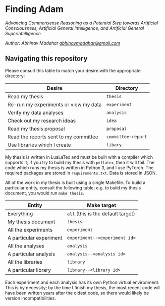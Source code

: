 # Finding Adam

_Advancing Commonsense Reasoning as a Potential Step towards Artificial Consciousness, Artificial General Intelligence, and Artificial General Superintelligence_

_Author: Abhinav Madahar <abhinavmadahar@gmail.com>_

## Navigating this repository

Please consult this table to match your desire with the appropriate directory:

| Desire                                | Directory          |
|---------------------------------------|--------------------|
| Read my thesis                        | `thesis`           |
| Re-run my experiments or view my data | `experiment`       |
| Verify my data analyses               | `analysis`         |
| Check out my research ideas           | `idea`             |
| Read my thesis proposal               | `proposal`         |
| Read the reports sent to my committee | `committee-report` |
| Use libraries which I create          | `libary`           |

My thesis is written in LuaLaTex and must be built with a compiler which supports it; if you try to build my thesis with `pdflatex`, then it will fail.
The code which runs my thesis is written in Python 3, and I use PyTorch.
The required packages are stored in `requirements.txt`.
Data is stored in JSON.

All of the work in my thesis is built using a single Makefile.
To build a particular entity, consult the following table; e.g. to build my thesis document, you would run `make thesis`.

| Entity                                                                 | Make target                                  |
|------------------------------------------------------------------------|----------------------------------------------|
| Everything                                                             | `all` (this is the default target)           |
| My thesis document                                                     | `thesis`                                     |
| All the experiments                                                    | `experiment`                                 |
| A particular experiment                                                | `experiment--<experiment id>`                |
| All the analyses                                                       | `analysis`                                   |
| A particular analysis                                                  | `analysis--<analysis id>`                    |
| All the libraries                                                      | `library`                                    |
| A particular library                                                   | `library--<library id>`                      |

Each experiment and each analysis has its own Python virtual environment.
This is by necessity; by the time I finish my thesis, the most recent code will have been written years after the oldest code, so there would likely be version incompatibilities.
